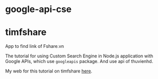 # google-api-cse
# timfshare

App to find link of Fshare.vn

The tutorial for using Custom Search Engine in Node.js application with Google APIs, which use `googleapis` package. And use api of thuvienhd.

My web for this tutorial on timfshare [here](https://timfshare.com/).


